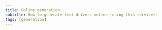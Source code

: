 ```yaml
---
title: Online generation
subtitle: How to generate test drivers online (using this service).
tags: [generation]
---
```



